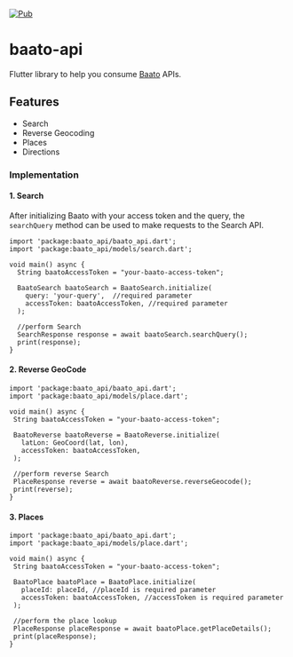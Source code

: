 [![Pub](https://img.shields.io/pub/v/baato_api.svg)](https://pub.dev/packages/baato_api)

# baato-api

Flutter library to help you consume [Baato](https://baato.io) APIs.

## Features

* Search
* Reverse Geocoding
* Places
* Directions

### Implementation

 #### 1. Search 
 After initializing Baato with your access token and the query, the `searchQuery` method can be used to make requests to the Search API.
 
```
import 'package:baato_api/baato_api.dart';
import 'package:baato_api/models/search.dart';

void main() async {
  String baatoAccessToken = "your-baato-access-token";
  
  BaatoSearch baatoSearch = BaatoSearch.initialize(
    query: 'your-query',  //required parameter
    accessToken: baatoAccessToken, //required parameter
  );
  
  //perform Search
  SearchResponse response = await baatoSearch.searchQuery();
  print(response);
}

```
 #### 2. Reverse GeoCode
 
 ```
import 'package:baato_api/baato_api.dart';
import 'package:baato_api/models/place.dart';

void main() async {
  String baatoAccessToken = "your-baato-access-token";
 
  BaatoReverse baatoReverse = BaatoReverse.initialize(
    latLon: GeoCoord(lat, lon), 
    accessToken: baatoAccessToken, 
  );

  //perform reverse Search
  PlaceResponse reverse = await baatoReverse.reverseGeocode();
  print(reverse);
}

```
#### 3. Places
 
 ```
import 'package:baato_api/baato_api.dart';
import 'package:baato_api/models/place.dart';

void main() async {
  String baatoAccessToken = "your-baato-access-token";
  
  BaatoPlace baatoPlace = BaatoPlace.initialize(
    placeId: placeId, //placeId is required parameter
    accessToken: baatoAccessToken, //accessToken is required parameter
  );

  //perform the place lookup
  PlaceResponse placeResponse = await baatoPlace.getPlaceDetails();
  print(placeResponse);
}

```

